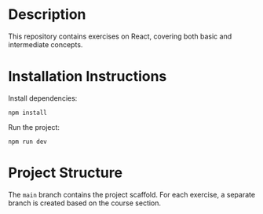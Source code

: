 # Description

This repository contains exercises on React, covering both basic and intermediate concepts.

# Installation Instructions

Install dependencies:

`npm install`

Run the project:

`npm run dev`

# Project Structure

The `main` branch contains the project scaffold.
For each exercise, a separate branch is created based on the course section.

